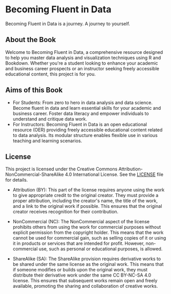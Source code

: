 # Becoming Fluent in Data

Becoming Fluent in Data is a journey. A journey to yourself. 

## About the Book

Welcome to Becoming Fluent in Data, a comprehensive resource designed to help you master data analysis and visualization techniques using R and Bookdown. Whether you're a student looking to enhance your academic and business career prospects or an instructor seeking freely accessible educational content, this project is for you.

## Aims of this Book

- For Students: From zero to hero in data analysis and data science. Become fluent in data and learn essential skills for your academic and business career. Foster data literacy and empower individuals to understand and critique data work.
- For Instructors: Becoming Fluent in Data is an open educational resource (OER) providing freely accessible educational content related to data analysis. Its modular structure enables flexible use in various teaching and learning scenarios.
   
## License

This project is licensed under the Creative Commons Attribution-NonCommercial-ShareAlike 4.0 International License. See the [LICENSE](LICENSE) file for details.

- Attribution (BY): This part of the license requires anyone using the work to give appropriate credit to the original creator. They must provide a proper attribution, including the creator's name, the title of the work, and a link to the original work if possible. This ensures that the original creator receives recognition for their contribution.

- NonCommercial (NC): The NonCommercial aspect of the license prohibits others from using the work for commercial purposes without explicit permission from the copyright holder. This means that the work cannot be used for commercial gain, such as selling copies of it or using it in products or services that are intended for profit. However, non-commercial use, such as personal or educational purposes, is allowed.

- ShareAlike (SA): The ShareAlike provision requires derivative works to be shared under the same license as the original work. This means that if someone modifies or builds upon the original work, they must distribute their derivative work under the same CC BY-NC-SA 4.0 license. This ensures that subsequent works remain open and freely available, promoting the sharing and collaboration of creative works.
